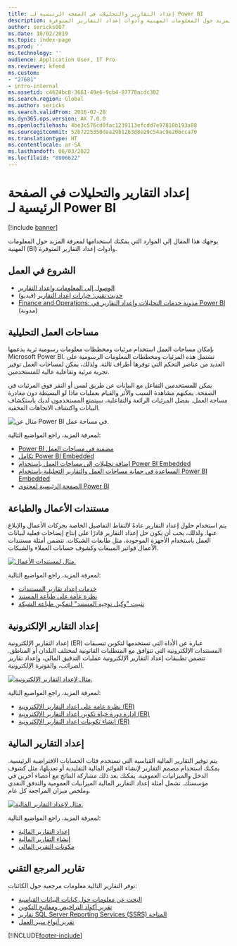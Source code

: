 ```yaml
---
title: إعداد التقارير والتحليلات في الصفحة الرئيسية لـ Power BI
description: يوجهك هذا المقال إلى الموارد التي يمكنك استخدامها لمعرفة المزيد حول المعلومات المهنية وأدوات إعداد التقارير المتوفرة.
author: sericks007
ms.date: 10/02/2019
ms.topic: index-page
ms.prod: ''
ms.technology: ''
audience: Application User, IT Pro
ms.reviewer: kfend
ms.custom:
- "27681"
- intro-internal
ms.assetid: c4624bc8-3661-49e6-9cb4-87778acdc302
ms.search.region: Global
ms.author: sericks
ms.search.validFrom: 2016-02-28
ms.dyn365.ops.version: AX 7.0.0
ms.openlocfilehash: 4be3c576cd0fac1239113efcdd7e97810b193a88
ms.sourcegitcommit: 52b7225350daa29b1263d8e29c54ac9e20bcca70
ms.translationtype: HT
ms.contentlocale: ar-SA
ms.lasthandoff: 06/03/2022
ms.locfileid: "8906622"
---
```

# <a name="reporting-and-analytics-with-power-bi-home-page"></a>إعداد التقارير والتحليلات في الصفحة الرئيسية لـ Power BI

[!include [banner](../includes/banner.md)]

يوجهك هذا المقال إلى الموارد التي يمكنك استخدامها لمعرفة المزيد حول المعلومات المهنية (BI) وأدوات إعداد التقارير المتوفرة.

## <a name="get-started"></a>الشروع في العمل
- [الوصول إلى المعلومات وإعداد التقارير](information-access-reporting.md)
- [حديث تقني: خيارات إعداد التقارير](https://www.youtube.com/watch?v=NzZONjKs5xA) (فيديو)
- [Finance and Operations: مدونة خدمات التحليلات وإعداد التقارير في Power BI](https://community.dynamics.com/365/financeandoperations/b/powerbianalyticsandreporting) (مدونة)

## <a name="analytical-workspaces"></a>مساحات العمل التحليلية
بإمكان مساحات العمل استخدام مرئيات ومخططات معلومات رسومية ثرية يدعمها Microsoft Power BI. تشتمل هذه المرئيات ومخططات المعلومات الرسومية على العديد من عناصر التحكم التي توفرها أطراف ثالثة. ولذلك، يمكن لمساحات العمل توفير تجربة مرئية وتفاعلية عالية للمستخدمين.

يمكن للمستخدمين التفاعل مع البيانات عن طريق لمس أو النقر فوق المرئيات في الصفحة. يمكنهم مشاهدة السبب والأثر والقيام بعمليات ماذا لو البسيطة دون مغادرة مساحة العمل. بفضل المرئيات الرائعة والتفاعلية، سيتمتع المستخدمون لديك باستكشاف البيانات واكتشاف الاتجاهات المخفية.

![مثال عن Power BI في مساحة عمل.](./media/Power-BI-in-D365-Workspace.png)

لمعرفة المزيد، راجع المواضيع التالية:

- [Power BI مضمنة في مساحات العمل](embed-power-bi-workspaces.md)
- [تكامل Power BI Embedded](power-bi-embedded-integration.md)
- [إضافة تحليلات إلى مساحات العمل باستخدام Power BI Embedded](add-analytics-tab-workspaces.md)
- [المساعدة في حماية مساحات العمل والتقارير التحليلية باستخدام Power BI Embedded](secure-analytical-workspaces.md)
- [الصفحة الرئيسية لمحتوى Power BI](power-bi-home-page.md)

## <a name="business-documents-and-printing"></a>مستندات الأعمال والطباعة
يتم استخدام حلول إعداد التقارير عادةً لالتقاط التفاصيل الخاصة بحركات الأعمال والإبلاغ عنها. ولذلك، يجب أن يكون حل إعداد التقارير قادرًا على إنتاج إيضاحات فعلية لبيانات العمل باستخدام الأجهزة الموجودة، مثل طابعات الشبكات. تتضمن أمثلة مستندات الأعمال فواتير المبيعات وكشوف حسابات العملاء والشيكات.

[![مثال لمستندات الأعمال.](./media/image-of-business-documents-1024x632.png)](./media/image-of-business-documents.png)

لمعرفة المزيد، راجع المواضيع التالية:

- [خدمات إعداد تقارير المستندات](document-reporting-services.md)
- [نظرة عامة على طباعة المستند](print-documents.md)
- [تثبيت "وكيل توجيه المستند" لتمكين طباعة الشبكة](install-document-routing-agent.md)

## <a name="electronic-reporting"></a>إعداد التقارير الإلكترونية
إعداد التقارير الإلكترونية (ER) عبارة عن الأداة التي تستخدمها لتكوين تنسيقات المستندات الإلكترونية التي تتوافق مع المتطلبات القانونية لمختلف البلدان أو المناطق. تتضمن تطبيقات إعداد التقارير الإلكترونية عمليات التدقيق المالي، وإعداد تقارير الضرائب، والفوترة الإلكترونية.

[![مثال لإعداد التقارير الإلكترونية.](./media/electronic-reporting-example.png)](./media/electronic-reporting-example.png)

لمعرفة المزيد، راجع المواضيع التالية:

- [نظرة عامة على إعداد التقارير الإلكترونية (ER)](general-electronic-reporting.md)
- [إدارة دورة حياة تكوين إعداد التقارير الإلكترونية (ER)](general-electronic-reporting-manage-configuration-lifecycle.md)
- [إنشاء تكوينات إعداد التقارير الإلكترونية (ER)](electronic-reporting-configuration.md)

## <a name="financial-reporting"></a>إعداد التقارير المالية
يتم توفير التقارير المالية القياسية التي تستخدم فئات الحسابات الافتراضية الرئيسية. يمكنك استخدام مصمم التقارير لإنشاء القوائم المالية التقليدية أو تعديلها، مثل كشوف الدخل والميزانيات العمومية. يمكنك بعد ذلك مشاركة النتائج مع أعضاء آخرين في مؤسستك. تشمل أمثلة إعداد التقارير المالية الميزانيات العمومية والتدفق النقدي وملخص ميزان المراجعة‬ كل عام.

[![مثال لإعداد التقارير المالية.](./media/financial-reporting-example.png)](./media/financial-reporting-example.png)

لمعرفة المزيد، راجع المواضيع التالية:

- [إعداد التقارير المالية](financial-reporting-intro.md)
- [إنشاء التقارير المالية](generate-financial-report.md)
- [مكونات التقرير المالي](financial-report-components.md)

## <a name="technical-reference-reports"></a>تقارير المرجع التقني
توفر التقارير التالية معلومات مرجعية حول الكائنات:

- [البحث عن معلومات حول كيانات البيانات القياسية](../data-entities/data-entities-report.md)
- [تقرير أكواد التراخيص ومفاتيح التكوين](../sysadmin/license-codes-configuration-keys-report.md)
- [تقارير SQL Server Reporting Services (SSRS) المتاحة](SSRS-report.md)
- [تقرير أنواع سير العمل](../../fin-ops/organization-administration/workflow-types-report.md)


[!INCLUDE[footer-include](../../../includes/footer-banner.md)]